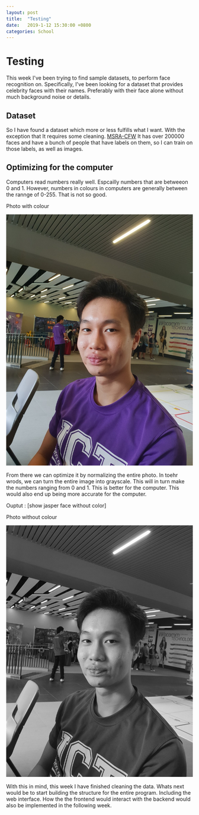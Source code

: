 ```yaml
---
layout: post
title:  "Testing"
date:   2019-1-12 15:30:00 +0800
categories: School
---
```


# Testing
This week I've been trying to find sample datasets, to perform face recognition on.
Specifically, I've been looking for a dataset that provides celebrity faces with their names.
Preferably with their face alone without much background noise or details.


## Dataset
So I have found a dataset which more or less fulfills what I want. With the exception that It requires some cleaning.
[MSRA-CFW](https://www.microsoft.com/en-us/research/project/msra-cfw-data-set-of-celebrity-faces-on-the-web/)
It has over 200000 faces and have a bunch of people that have labels on them, so I can train on those labels, as well as images.

## Optimizing for the computer
Computers read numbers really well. Espcailly numbers that are betweeon 0 and 1. However, numbers in colours in computers are generally between the rannge of 0-255. That is not so good.


Photo with colour

![alt text](https://github.com/lczm/lczm.github.io/blob/master/_posts/photos/jasper.jpg "Photo")

From there we can optimize it by normalizing the entire photo. In toehr wrods, we can turn the entire image into grayscale. This will in turn make the numbers ranging from 0 and 1. This is better for the computer. This would also end up being more accurate for the computer.


Ouptut : [show jasper face without color]


Photo without colour

![alt text](https://github.com/lczm/lczm.github.io/blob/master/_posts/photos/jasper2.jpg "Photo2")



With this in mind, this week I have finished cleaning the data. Whats next would be to start building the structure for the entire program. Including the web interface. How the the frontend would interact with the backend would also be implemented in the following week.
